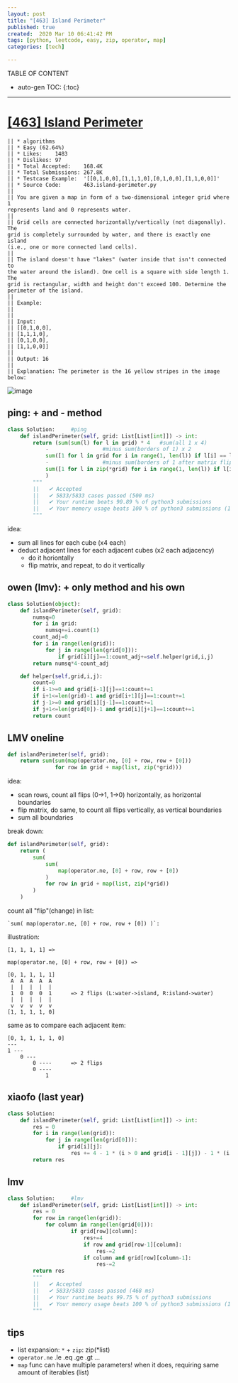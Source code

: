 ```yaml
---
layout: post
title: "[463] Island Perimeter"
published: true
created:  2020 Mar 10 06:41:42 PM
tags: [python, leetcode, easy, zip, operator, map]
categories: [tech]

---
```


TABLE OF CONTENT

* auto-gen TOC:
{:toc}

- - -


# [[463] Island Perimeter](https://leetcode.com/problems/island-perimeter/description/)

    || * algorithms
    || * Easy (62.64%)
    || * Likes:    1483
    || * Dislikes: 97
    || * Total Accepted:    168.4K
    || * Total Submissions: 267.8K
    || * Testcase Example:  '[[0,1,0,0],[1,1,1,0],[0,1,0,0],[1,1,0,0]]'
    || * Source Code:       463.island-perimeter.py
    ||
    || You are given a map in form of a two-dimensional integer grid where 1
    represents land and 0 represents water.
    ||
    || Grid cells are connected horizontally/vertically (not diagonally). The
    grid is completely surrounded by water, and there is exactly one island
    (i.e., one or more connected land cells).
    ||
    || The island doesn't have "lakes" (water inside that isn't connected to
    the water around the island). One cell is a square with side length 1. The
    grid is rectangular, width and height don't exceed 100. Determine the
    perimeter of the island.
    ||
    || Example:
    ||
    ||
    || Input:
    || [[0,1,0,0],
    || ⁠[1,1,1,0],
    || ⁠[0,1,0,0],
    || ⁠[1,1,0,0]]
    ||
    || Output: 16
    ||
    || Explanation: The perimeter is the 16 yellow stripes in the image below:

![image](https://assets.leetcode.com/uploads/2018/10/12/island.png)
<!--
![image](https://user-images.githubusercontent.com/2038044/76366270-eff1b880-62ff-11ea-960a-e81b1a2e959f.png)
-->

## ping: + and - method

```python
class Solution:     #ping
    def islandPerimeter(self, grid: List[List[int]]) -> int:
        return (sum(sum(l) for l in grid) * 4   #sum(all 1 x 4)
            -                 #minus sum(borders of 1) x 2
            sum([1 for l in grid for i in range(1, len(l)) if l[i] == l[i-1] == 1]) * 2
            -                 #minus sum(borders of 1 after matrix flip) x 2
            sum([1 for l in zip(*grid) for i in range(1, len(l)) if l[i] == l[i-1] == 1]) * 2
            )
        """
        ||   ✔ Accepted
        ||   ✔ 5833/5833 cases passed (500 ms)
        ||   ✔ Your runtime beats 90.89 % of python3 submissions
        ||   ✔ Your memory usage beats 100 % of python3 submissions (12.9 MB)
        """
```
idea:

* sum all lines for each cube (x4 each)
* deduct adjacent lines for each adjacent cubes (x2 each adjacency)
    * do it horiontally
    * flip matrix, and repeat, to do it vertically

## owen (lmv): + only method and his own

```python
class Solution(object):
    def islandPerimeter(self, grid):
        numsq=0
        for i in grid:
            numsq+=i.count(1)
        count_adj=0
        for i in range(len(grid)):
            for j in range(len(grid[0])):
                if grid[i][j]==1:count_adj+=self.helper(grid,i,j)
        return numsq*4-count_adj

    def helper(self,grid,i,j):
        count=0
        if i-1>=0 and grid[i-1][j]==1:count+=1
        if i+1<=len(grid)-1 and grid[i+1][j]==1:count+=1
        if j-1>=0 and grid[i][j-1]==1:count+=1
        if j+1<=len(grid[0])-1 and grid[i][j+1]==1:count+=1
        return count
```

## LMV oneline

```python
def islandPerimeter(self, grid):
    return sum(sum(map(operator.ne, [0] + row, row + [0]))
               for row in grid + map(list, zip(*grid)))
```

idea:

* scan rows, count all flips (0->1, 1->0) horizontally, as horizontal boundaries
* flip matrix, do same, to count all flips vertically, as vertical boundaries
* sum all boundaries

break down:

```python
def islandPerimeter(self, grid):
    return (
        sum(
            sum(
                map(operator.ne, [0] + row, row + [0])
            )
            for row in grid + map(list, zip(*grid))
        )
    )
```

count all "flip"(change) in list:

    `sum( map(operator.ne, [0] + row, row + [0]) )`:

illustration:

    [1, 1, 1, 1] =>

    map(operator.ne, [0] + row, row + [0]) =>

    [0, 1, 1, 1, 1]
     A  A  A  A  A
     |  |  |  |  |
     1  0  0  0  1      => 2 flips (L:water->island, R:island->water)
     |  |  |  |  |
     v  v  v  v  v
    [1, 1, 1, 1, 0]

same as to compare each adjacent item:

    [0, 1, 1, 1, 1, 0]
    ---
    1 ---
        0 ---
            0 ----      => 2 flips
            0 ----
                1

## xiaofo (last year)

```python
class Solution:
    def islandPerimeter(self, grid: List[List[int]]) -> int:
        res = 0
        for i in range(len(grid)):
            for j in range(len(grid[0])):
                if grid[i][j]:
                    res += 4 - 1 * (i > 0 and grid[i - 1][j]) - 1 * (i < len(grid) - 1 and grid[i + 1][j]) - 1 * (j > 0 and grid[i][j - 1]) - 1 * (j < len(grid[0]) - 1 and grid[i][j + 1])
        return res
```

## lmv

```python
class Solution:     #lmv
    def islandPerimeter(self, grid: List[List[int]]) -> int:
        res = 0
        for row in range(len(grid)):
            for column in range(len(grid[0])):
                    if grid[row][column]:
                        res+=4
                        if row and grid[row-1][column]:
                            res-=2
                        if column and grid[row][column-1]:
                            res-=2
        return res
        """
        ||   ✔ Accepted
        ||   ✔ 5833/5833 cases passed (468 ms)
        ||   ✔ Your runtime beats 99.75 % of python3 submissions
        ||   ✔ Your memory usage beats 100 % of python3 submissions (12.8 MB)
        """
```

## tips

* list expansion: `*` + `zip`: zip(*list)
* `operator.ne` .le .eq .ge .gt ...
* `map` func can have multiple parameters! when it does, requiring same amount
  of iterables (list)


